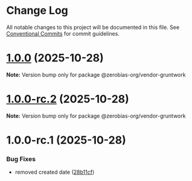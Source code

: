 # Change Log

All notable changes to this project will be documented in this file.
See [Conventional Commits](https://conventionalcommits.org) for commit guidelines.

# [1.0.0](https://github.com/zerobias-org/vendor/compare/@zerobias-org/vendor-gruntwork@1.0.0-rc.2...@zerobias-org/vendor-gruntwork@1.0.0) (2025-10-28)

**Note:** Version bump only for package @zerobias-org/vendor-gruntwork





# [1.0.0-rc.2](https://github.com/zerobias-org/vendor/compare/@zerobias-org/vendor-gruntwork@1.0.0-rc.1...@zerobias-org/vendor-gruntwork@1.0.0-rc.2) (2025-10-28)

**Note:** Version bump only for package @zerobias-org/vendor-gruntwork





# 1.0.0-rc.1 (2025-10-28)


### Bug Fixes

* removed created date ([28b11cf](https://github.com/zerobias-org/vendor/commit/28b11cf2563e9cdadd4b1dc83edd60d2fcd01df0))
